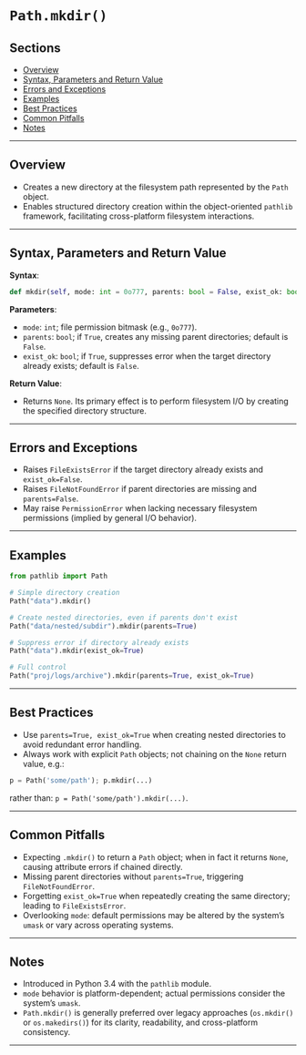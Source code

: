 # `Path.mkdir()`

## Sections

* [Overview](#overview)
* [Syntax, Parameters and Return Value](#syntax-parameters-and-return-value)
* [Errors and Exceptions](#errors-and-exceptions)
* [Examples](#examples)
* [Best Practices](#best-practices)
* [Common Pitfalls](#common-pitfalls)
* [Notes](#notes)

---

## Overview

* Creates a new directory at the filesystem path represented by the `Path` object.
* Enables structured directory creation within the object-oriented `pathlib` framework, facilitating cross-platform filesystem interactions.

---

## Syntax, Parameters and Return Value

**Syntax**:

```python
def mkdir(self, mode: int = 0o777, parents: bool = False, exist_ok: bool = False) -> None
```

**Parameters**:

* `mode`: `int`; file permission bitmask (e.g., `0o777`).
* `parents`: `bool`; if `True`, creates any missing parent directories; default is `False`.
* `exist_ok`: `bool`; if `True`, suppresses error when the target directory already exists; default is `False`.

**Return Value**:

* Returns `None`. Its primary effect is to perform filesystem I/O by creating the specified directory structure.

---

## Errors and Exceptions

* Raises `FileExistsError` if the target directory already exists and `exist_ok=False`.
* Raises `FileNotFoundError` if parent directories are missing and `parents=False`.
* May raise `PermissionError` when lacking necessary filesystem permissions (implied by general I/O behavior).

---

## Examples

```python
from pathlib import Path

# Simple directory creation
Path("data").mkdir()

# Create nested directories, even if parents don't exist
Path("data/nested/subdir").mkdir(parents=True)

# Suppress error if directory already exists
Path("data").mkdir(exist_ok=True)

# Full control
Path("proj/logs/archive").mkdir(parents=True, exist_ok=True)
```

---

## Best Practices

* Use `parents=True, exist_ok=True` when creating nested directories to avoid redundant error handling.
* Always work with explicit `Path` objects; not chaining on the `None` return value, e.g.:

```python
p = Path('some/path'); p.mkdir(...)
```

rather than: `p = Path('some/path').mkdir(...)`.

---

## Common Pitfalls

* Expecting `.mkdir()` to return a `Path` object; when in fact it returns `None`, causing attribute errors if chained directly.
* Missing parent directories without `parents=True`, triggering `FileNotFoundError`.
* Forgetting `exist_ok=True` when repeatedly creating the same directory; leading to `FileExistsError`.
* Overlooking `mode`: default permissions may be altered by the system’s `umask` or vary across operating systems.

---

## Notes

* Introduced in Python 3.4 with the `pathlib` module.
* `mode` behavior is platform-dependent; actual permissions consider the system’s `umask`.
* `Path.mkdir()` is generally preferred over legacy approaches (`os.mkdir()` or `os.makedirs()`) for its clarity, readability, and cross-platform consistency.

---
